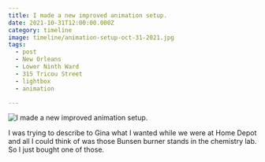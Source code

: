 ```yaml
---
title: I made a new improved animation setup.
date: 2021-10-31T12:00:00.000Z
category: timeline
image: timeline/animation-setup-oct-31-2021.jpg
tags:
  - post
  - New Orleans
  - Lower Ninth Ward
  - 315 Tricou Street
  - lightbox
  - animation

---
```


![I made a new improved animation setup.](/static/img/timeline/animation-setup-oct-31-2021.jpg)

I was trying to describe to Gina what I wanted while we were at Home Depot and all I could think of was those Bunsen burner stands in the chemistry lab. So I just bought one of those.